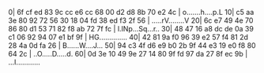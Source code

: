 
   0| 6f cf ed 83 9c cc e6 cc 68 00 d2 d8 8b 70 e2 4c | o.......h....p.L
  10| c5 aa 3e 80 92 72 56 30 18 04 fd 38 ed f3 2f 56 | .....rV........V
  20| 6c e7 49 4e 70 86 80 d1 53 71 82 f8 ab 72 7f fc | l.INp...Sq...r..
  30| 48 47 16 a8 dc de 0a 39 c1 06 92 94 07 e1 bf 9f | HG..............
  40| 42 81 9a f0 96 39 e2 57 f4 81 2d 28 4a 0d fa 26 | B......W....J...
  50| 94 c3 4f d6 e9 b0 2b 9f 44 e3 19 e0 f8 80 64 2c | ..O.....D.....d.
  60| 0d 3e 10 49 9e 27 14 80 9f fd 97 da 27 8f ec 9b | ...I............
